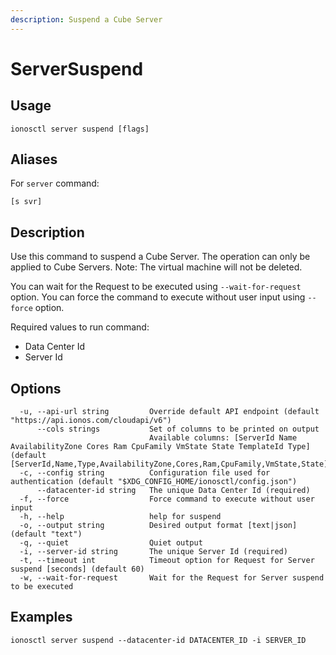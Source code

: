 ```yaml
---
description: Suspend a Cube Server
---
```


# ServerSuspend

## Usage

```text
ionosctl server suspend [flags]
```

## Aliases

For `server` command:

```text
[s svr]
```

## Description

Use this command to suspend a Cube Server. The operation can only be applied to Cube Servers. Note: The virtual machine will not be deleted.

You can wait for the Request to be executed using `--wait-for-request` option. You can force the command to execute without user input using `--force` option.

Required values to run command:

* Data Center Id
* Server Id

## Options

```text
  -u, --api-url string         Override default API endpoint (default "https://api.ionos.com/cloudapi/v6")
      --cols strings           Set of columns to be printed on output 
                               Available columns: [ServerId Name AvailabilityZone Cores Ram CpuFamily VmState State TemplateId Type] (default [ServerId,Name,Type,AvailabilityZone,Cores,Ram,CpuFamily,VmState,State])
  -c, --config string          Configuration file used for authentication (default "$XDG_CONFIG_HOME/ionosctl/config.json")
      --datacenter-id string   The unique Data Center Id (required)
  -f, --force                  Force command to execute without user input
  -h, --help                   help for suspend
  -o, --output string          Desired output format [text|json] (default "text")
  -q, --quiet                  Quiet output
  -i, --server-id string       The unique Server Id (required)
  -t, --timeout int            Timeout option for Request for Server suspend [seconds] (default 60)
  -w, --wait-for-request       Wait for the Request for Server suspend to be executed
```

## Examples

```text
ionosctl server suspend --datacenter-id DATACENTER_ID -i SERVER_ID
```

